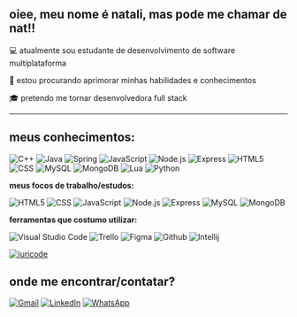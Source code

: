 ## oiee, meu nome é natali, mas pode me chamar de nat!!

💻 atualmente sou estudante de desenvolvimento de software multiplataforma 

🌱 estou procurando aprimorar minhas habilidades e conhecimentos

🎓 pretendo me tornar desenvolvedora full stack 

---

## meus conhecimentos:

![C++](https://img.shields.io/badge/-C++-333333?style=flat&logo=C%2B%2B&logoColor=00599C)
![Java](https://img.shields.io/badge/-Java-333333?style=flat&logo=Java&logoColor=007396)
![Spring](https://img.shields.io/badge/-Spring-333333?style=flat&logo=Spring)
![JavaScript](https://img.shields.io/badge/-JavaScript-333333?style=flat&logo=javascript)
![Node.js](https://img.shields.io/badge/-Node.js-333333?style=flat&logo=Node.js)
![Express](https://img.shields.io/badge/-Express-333333?style=flat&logo=Express)
![HTML5](https://img.shields.io/badge/-HTML5-333333?style=flat&logo=HTML5)
![CSS](https://img.shields.io/badge/-CSS-333333?style=flat&logo=CSS3&logoColor=1572B6)
![MySQL](https://img.shields.io/badge/-MySQL-333333?style=flat&logo=mysql)
![MongoDB](https://img.shields.io/badge/-MongoDB-333333?style=flat&logo=MongoDB)
![Lua](https://img.shields.io/badge/-Lua-333333?style=flat&logo=Lua)
![Python](https://img.shields.io/badge/-Python-333333?style=flat&logo=Python)

**meus focos de trabalho/estudos:**

![HTML5](https://img.shields.io/badge/-HTML5-333333?style=flat&logo=HTML5)
![CSS](https://img.shields.io/badge/-CSS-333333?style=flat&logo=CSS3&logoColor=1572B6)
![JavaScript](https://img.shields.io/badge/-JavaScript-333333?style=flat&logo=javascript)
![Node.js](https://img.shields.io/badge/-Node.js-333333?style=flat&logo=Node.js)
![Express](https://img.shields.io/badge/-Express-333333?style=flat&logo=Express)
![MySQL](https://img.shields.io/badge/-MySQL-333333?style=flat&logo=Mysql)
![MongoDB](https://img.shields.io/badge/-MongoDB-333333?style=flat&logo=MongoDB)

**ferramentas que costumo utilizar:**

![Visual Studio Code](https://img.shields.io/badge/-Visual%20Studio%20Code-333333?style=flat&logo=visual-studio-code&logoColor=007ACC)
![Trello](https://img.shields.io/badge/-Trello-333333?style=flat&logo=trello&logoColor=007ACC)
![Figma](https://img.shields.io/badge/-Figma-333333?style=flat&logo=figma&logoColor=007ACC)
![Github](https://img.shields.io/badge/-Github-333333?style=flat&logo=github&logoColor=007ACC)
![Intellij](https://img.shields.io/badge/-Intellij-333333?style=flat&logo=intellij-idea&logoColor=00000)

[![iuricode](https://github-readme-stats.vercel.app/api/top-langs/?username=nouveauromance&layout=compact&theme=dracula)](https://github.com/anuraghazra/github-readme-stats)

## onde me encontrar/contatar?

<a href="#" title="Gmail">
  <img src="https://img.shields.io/badge/-Gmail-FF0000?style=flat-square&labelColor=FF0000&logo=gmail&logoColor=white&link=natalidau@gmail.com" alt="Gmail"/></a>
  <a href="#" title="LinkedIn">
  <img src="https://img.shields.io/badge/-Linkedin-0e76a8?style=flat-square&logo=Linkedin&logoColor=white&link=https://www.linkedin.com/in/natali-mendon%C3%A7a-dau-a76680310?utm_source=share&utm_campaign=share_via&utm_content=profile&utm_medium=android_app" alt="LinkedIn"/></a>
  <a href="#" title="WhatsApp">
  <img src="https://img.shields.io/badge/-WhatsApp-25d366?style=flat-square&labelColor=25d366&logo=whatsapp&logoColor=white&link=https://wa.me/qr/KRBPD6NBHQMPI1" alt="WhatsApp"/></a>
